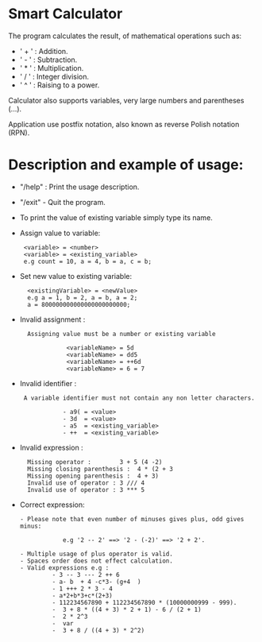 # Smart Calculator 


The program calculates the result, of mathematical operations such as:
 - ' + ' : Addition.
 - ' - ' : Subtraction.
 - ' * ' : Multiplication.
 - ' / ' : Integer division.
 - ' ^ ' : Raising to a power.

Calculator also supports variables, very large numbers and parentheses (...).

Application use postfix notation, also known as reverse Polish notation (RPN).

# Description and example of usage:
 - "/help" : Print the usage description.
 - "/exit" - Quit the program.
 - To print the value of existing variable simply type its name.
 - Assign value to variable:
 
        <variable> = <number> 
        <variable> = <existing_variable>
        e.g count = 10, a = 4, b = a, c = b;
 
 - Set new value to existing variable:
  
         <existingVariable> = <newValue>
         e.g a = 1, b = 2, a = b, a = 2;
         a = 800000000000000000000000;
 
 - Invalid assignment :
 
         Assigning value must be a number or existing variable 
         
                    <variableName> = 5d
                    <variableName> = dd5
                    <variableName> = ++6d
                    <variableName> = 6 = 7
   
  - Invalid identifier :
  
         A variable identifier must not contain any non letter characters. 
         
                    - a9( = <value>
                    - 3d  = <value>
                    - a5  = <existing_variable>
                    - ++  = <existing_variable>
        
 - Invalid expression :
        
         Missing operator :        3 + 5 (4 -2)
         Missing closing parenthesis :  4 * (2 + 3  
         Missing opening parenthesis :  4 + 3)      
         Invalid use of operator : 3 /// 4
         Invalid use of operator : 3 *** 5 
         
          

 - Correct expression:
       
       - Please note that even number of minuses gives plus, odd gives minus:
                   
                   e.g '2 -- 2' ==> '2 - (-2)' ==> '2 + 2'.
                   
       - Multiple usage of plus operator is valid.  
       - Spaces order does not effect calculation.           
       - Valid expressions e.g :
                - 3 -- 3 --- 2 ++ 6 
                - a- b  + 4 -c*3- (g+4  )
                - 1 +++ 2 * 3 - 4
                - a*2+b*3+c*(2+3)
                - 112234567890 + 112234567890 * (10000000999 - 999).
                -  3 + 8 * ((4 + 3) * 2 + 1) - 6 / (2 + 1)
                -  2 * 2^3
                -  var  
                -  3 + 8 / ((4 + 3) * 2^2)
       
                        